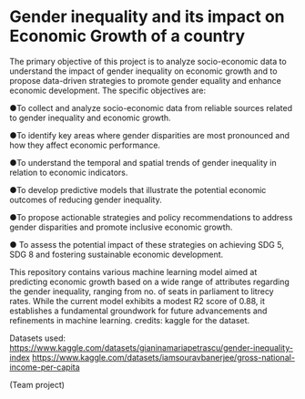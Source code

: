 # Gender inequality and its impact on Economic Growth of a country
The primary objective of this project is to analyze socio-economic data to understand the impact of gender inequality on economic growth and to propose data-driven strategies to promote gender equality and enhance economic development. The specific objectives are:

●To collect and analyze socio-economic data from reliable sources related to gender inequality and economic growth.

●To identify key areas where gender disparities are most pronounced and how they affect economic performance.

●To understand the temporal and spatial trends of gender inequality in relation to economic indicators.

●To develop predictive models that illustrate the potential economic outcomes of reducing gender inequality.

●To propose actionable strategies and policy recommendations to address gender disparities and promote inclusive economic growth.

● To assess the potential impact of these strategies on achieving SDG 5, SDG 8 and fostering sustainable economic development.


This repository contains various machine learning model aimed at predicting economic growth based on a wide range of attributes regarding the gender inequality, ranging from no. of seats in parliament to litrecy rates. While the current model exhibits a modest R2 score of 0.88, it establishes a fundamental groundwork for future advancements and refinements in machine learning. credits: kaggle for the dataset. 


Datasets used:
https://www.kaggle.com/datasets/gianinamariapetrascu/gender-inequality-index
https://www.kaggle.com/datasets/iamsouravbanerjee/gross-national-income-per-capita

(Team project)
